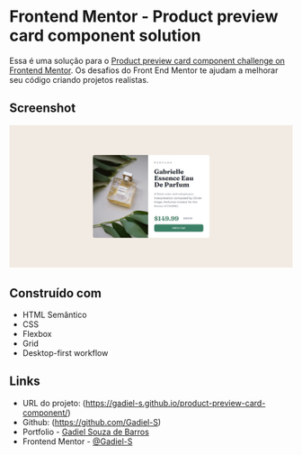 # Frontend Mentor - Product preview card component solution

Essa é uma solução para o [Product preview card component challenge on Frontend Mentor](https://www.frontendmentor.io/challenges/product-preview-card-component-GO7UmttRfa). Os desafios do Front End Mentor te ajudam a melhorar seu código criando projetos realistas.

## Screenshot

![](./images/capa-product-preview-card-component.jpeg)

## Construído com

- HTML Semântico
- CSS
- Flexbox
- Grid
- Desktop-first workflow

## Links

- URL do projeto: (https://gadiel-s.github.io/product-preview-card-component/)
- Github: (https://github.com/Gadiel-S)
- Portfolio - [Gadiel Souza de Barros](https://gadiel-s.github.io/meu-portfolio/)
- Frontend Mentor - [@Gadiel-S](https://www.frontendmentor.io/profile/Gadiel-S)
